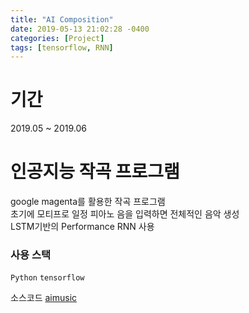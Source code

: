```yaml
---
title: "AI Composition"
date: 2019-05-13 21:02:28 -0400
categories: [Project]
tags: [tensorflow, RNN]
---
```

# 기간 <br>
2019.05 ~ 2019.06

# 인공지능 작곡 프로그램 <br>
google magenta를 활용한 작곡 프로그램 <br>
초기에 모티프로 일정 피아노 음을 입력하면 전체적인 음악 생성<br>
LSTM기반의 Performance RNN 사용 <br>


### 사용 스택 <br>

`Python` `tensorflow`


소스코드 [aimusic][music-gh]

[music-gh]:   https://github.com/ai-lyric-composition/aimusic
